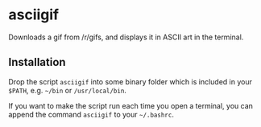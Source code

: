 # asciigif
Downloads a gif from /r/gifs, and displays it in ASCII art in the terminal.

## Installation

Drop the script `asciigif` into some binary folder which is included in your `$PATH`, e.g. `~/bin` or `/usr/local/bin`.

If you want to make the script run each time you open a terminal, you can append the command `asciigif` to your `~/.bashrc`.
